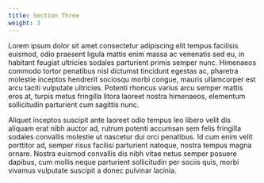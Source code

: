 ```yaml
---
title: Section Three
weight: 3
---
```


Lorem ipsum dolor sit amet consectetur adipiscing elit tempus facilisis euismod, odio praesent ligula mattis enim massa ac venenatis sed eu, in habitant feugiat ultricies sodales parturient primis semper nunc. Himenaeos commodo tortor penatibus nisl dictumst tincidunt egestas ac, pharetra molestie inceptos hendrerit sociosqu morbi congue, mauris ullamcorper est arcu taciti vulputate ultricies. Potenti rhoncus varius arcu semper mattis eros at, turpis metus fringilla litora laoreet nostra himenaeos, elementum sollicitudin parturient cum sagittis nunc.

Aliquet inceptos suscipit ante laoreet odio tempus leo libero velit dis aliquam erat nibh auctor ad, rutrum potenti accumsan sem felis fringilla sodales convallis molestie ut nascetur dui orci penatibus. Id cum enim velit porttitor ad, semper risus facilisi parturient natoque, nostra tempus magna ornare. Nostra euismod convallis dis nibh vitae netus semper posuere dapibus, cum mollis neque parturient sollicitudin per sociis quis, morbi vivamus vulputate suscipit a donec pulvinar lacinia.
